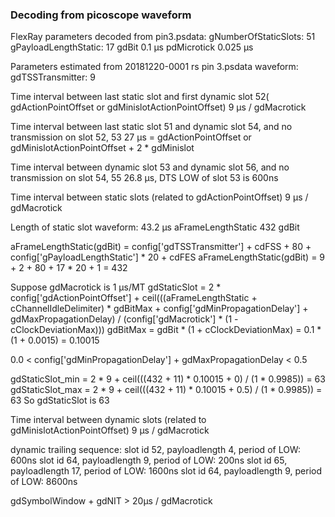 ### Decoding from picoscope waveform
FlexRay parameters decoded from pin3.psdata:
gNumberOfStaticSlots: 51
gPayloadLengthStatic: 17
gdBit 0.1 µs
pdMicrotick 0.025 µs

Parameters estimated from 20181220-0001 rs pin 3.psdata waveform:
gdTSSTransmitter: 9

Time interval between last static slot and first dynamic slot 52( gdActionPointOffset or gdMinislotActionPointOffset)
9 µs / gdMacrotick

Time interval between last static slot 51 and dynamic slot 54,  and no transmission on slot 52, 53
27 µs = gdActionPointOffset or gdMinislotActionPointOffset + 2 * gdMinislot

Time interval between dynamic slot 53 and dynamic slot 56,  and no transmission on slot 54, 55
26.8 µs, DTS LOW of slot 53 is 600ns

Time interval between static slots (related to gdActionPointOffset)
9 µs / gdMacrotick

Length of static slot waveform: 43.2 µs
aFrameLengthStatic 432 gdBit

aFrameLengthStatic(gdBit) = config['gdTSSTransmitter'] + cdFSS + 80 + config['gPayloadLengthStatic'] * 20 + cdFES
aFrameLengthStatic(gdBit) = 9 + 2 + 80 + 17 * 20 + 1 = 432

Suppose gdMacrotick is 1 µs/MT
gdStaticSlot = 2 * config['gdActionPointOffset'] + ceil(((aFrameLengthStatic + cChannelIdleDelimiter) * gdBitMax +
		config['gdMinPropagationDelay'] + gdMaxPropagationDelay) / (config['gdMacrotick'] * (1 - cClockDeviationMax)))
gdBitMax = gdBit * (1 + cClockDeviationMax) = 0.1 * (1 + 0.0015) = 0.10015

0.0 < config['gdMinPropagationDelay'] + gdMaxPropagationDelay < 0.5

gdStaticSlot_min = 2 * 9 + ceil(((432 + 11) * 0.10015 + 0) / (1 * 0.9985)) = 63
gdStaticSlot_max = 2 * 9 + ceil(((432 + 11) * 0.10015 + 0.5) / (1 * 0.9985)) = 63
So gdStaticSlot is 63

Time interval between dynamic slots (related to gdMinislotActionPointOffset)
9 µs / gdMacrotick

dynamic trailing sequence:
slot id 52, payloadlength 4, period of LOW: 600ns
slot id 64, payloadlength 9, period of LOW: 200ns
slot id 65, payloadlength 17, period of LOW: 1600ns
slot id 64, payloadlength 9, period of LOW: 8600ns


gdSymbolWindow + gdNIT > 20µs / gdMacrotick
